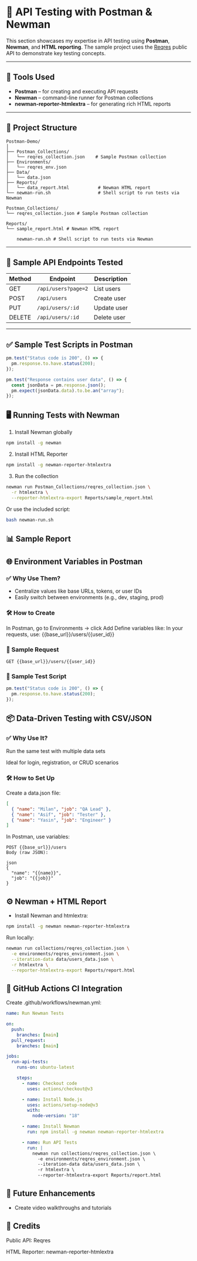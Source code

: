 # 🧪 API Testing with Postman & Newman

This section showcases my expertise in API testing using **Postman**, **Newman**, and **HTML reporting**. The sample project uses the [Reqres](https://reqres.in/) public API to demonstrate key testing concepts.

---

## 🚀 Tools Used

- **Postman** – for creating and executing API requests
- **Newman** – command-line runner for Postman collections
- **newman-reporter-htmlextra** – for generating rich HTML reports

---

## 📁 Project Structure

```
Postman-Demo/
│
├── Postman_Collections/
│   └── reqres_collection.json    # Sample Postman collection
├── Environments/
│   └── reqres_env.json
├── Data/
│   └── data.json
├── Reports/
│   └── data_report.html           # Newman HTML report
└── newman-run.sh                  # Shell script to run tests via Newman

Postman_Collections/
└── reqres_collection.json # Sample Postman collection

Reports/
└── sample_report.html # Newman HTML report

    newman-run.sh # Shell script to run tests via Newman

```

---

## 📌 Sample API Endpoints Tested

| Method | Endpoint            | Description |
| ------ | ------------------- | ----------- |
| GET    | `/api/users?page=2` | List users  |
| POST   | `/api/users`        | Create user |
| PUT    | `/api/users/:id`    | Update user |
| DELETE | `/api/users/:id`    | Delete user |

---

## ✅ Sample Test Scripts in Postman

```javascript
pm.test("Status code is 200", () => {
  pm.response.to.have.status(200);
});

pm.test("Response contains user data", () => {
  const jsonData = pm.response.json();
  pm.expect(jsonData.data).to.be.an("array");
});
```

## 🖥️ Running Tests with Newman

1. Install Newman globally

```bash
npm install -g newman
```

2. Install HTML Reporter

```bash
npm install -g newman-reporter-htmlextra
```

3. Run the collection

```bash
newman run Postman_Collections/reqres_collection.json \
  -r htmlextra \
  --reporter-htmlextra-export Reports/sample_report.html
```

Or use the included script:

```bash
bash newman-run.sh
```

## 📊 Sample Report

## 🌐 Environment Variables in Postman

### ✅ Why Use Them?

- Centralize values like base URLs, tokens, or user IDs
- Easily switch between environments (e.g., dev, staging, prod)

### 🛠️ How to Create

In Postman, go to Environments → click Add
Define variables like:
In your requests, use:
{{base_url}}/users/{{user_id}}

### 🧪 Sample Request

```http
GET {{base_url}}/users/{{user_id}}
```

### 🧪 Sample Test Script

```js
pm.test("Status code is 200", () => {
  pm.response.to.have.status(200);
});
```

## 📦 Data-Driven Testing with CSV/JSON

### ✅ Why Use It?

Run the same test with multiple data sets

Ideal for login, registration, or CRUD scenarios

### 🛠️ How to Set Up

Create a data.json file:

```json
[
  { "name": "Milan", "job": "QA Lead" },
  { "name": "Asif", "job": "Tester" },
  { "name": "Yasin", "job": "Engineer" }
]
```

In Postman, use variables:

```http
POST {{base_url}}/users
Body (raw JSON):

json
{
  "name": "{{name}}",
  "job": "{{job}}"
}
```

## ⚙️ Newman + HTML Report

- Install Newman and htmlextra:

```bash
npm install -g newman newman-reporter-htmlextra
```

Run locally:

```bash
newman run collections/reqres_collection.json \
  -e environments/reqres_environment.json \
  --iteration-data data/users_data.json \
  -r htmlextra \
  --reporter-htmlextra-export Reports/report.html
```

## 🔄 GitHub Actions CI Integration

Create .github/workflows/newman.yml:

```yaml
name: Run Newman Tests

on:
  push:
    branches: [main]
  pull_request:
    branches: [main]

jobs:
  run-api-tests:
    runs-on: ubuntu-latest

    steps:
      - name: Checkout code
        uses: actions/checkout@v3

      - name: Install Node.js
        uses: actions/setup-node@v3
        with:
          node-version: "18"

      - name: Install Newman
        run: npm install -g newman newman-reporter-htmlextra

      - name: Run API Tests
        run: |
          newman run collections/reqres_collection.json \
            -e environments/reqres_environment.json \
            --iteration-data data/users_data.json \
            -r htmlextra \
            --reporter-htmlextra-export Reports/report.html
```

## 🎯 Future Enhancements

- Create video walkthroughs and tutorials

## 🙌 Credits

Public API: Reqres

HTML Reporter: newman-reporter-htmlextra
